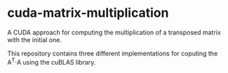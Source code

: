 # cuda-matrix-multiplication
A CUDA approach for computing the multiplication of a transposed matrix with the initial one. 

This repository contains three different implementations for coputing the <span>A<sup>T</sup>&sdot;A</span> using the cuBLAS library.
